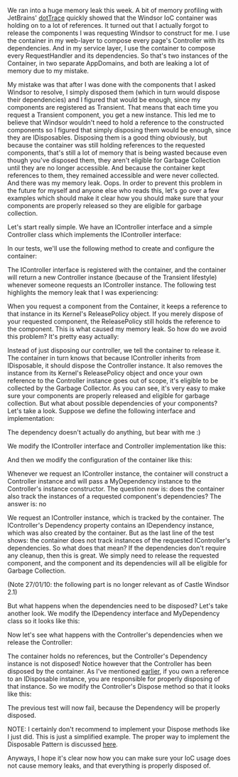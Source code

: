 We ran into a huge memory leak this week. A bit of memory profiling with JetBrains' <a href="http://www.jetbrains.com/profiler/index.html">dotTrace</a> quickly showed that the Windsor IoC container was holding on to a lot of references. It turned out that I actually forgot to release the components I was requesting Windsor to construct for me. I use the container in my web-layer to compose every page's Controller with its dependencies. And in my service layer, I use the container to compose every RequestHandler and its dependencies. So that's two instances of the Container, in two separate AppDomains, and both are leaking a lot of memory due to my mistake.

My mistake was that after I was done with the components that I asked Windsor to resolve, I simply disposed them (which in turn would dispose their dependencies) and I figured that would be enough, since my components are registered as Transient. That means that each time you request a Transient component, you get a new instance. This led me to believe that Windsor wouldn't need to hold a reference to the constructed components so I figured that simply disposing them would be enough, since they are IDisposables. Disposing them is a good thing obviously, but because the container was still holding references to the requested components, that's still a lot of memory that is being wasted because even though you've disposed them, they aren't eligible for Garbage Collection until they are no longer accessible. And because the container kept references to them, they remained accessible and were never collected. And there was my memory leak. Oops. In order to prevent this problem in the future for myself and anyone else who reads this, let's go over a few examples which should make it clear how you should make sure that your components are properly released so they are eligible for garbage collection.

Let's start really simple. We have an IController interface and a simple Controller class which implements the IController interface:

<script src="https://gist.github.com/3684127.js?file=s1.cs"></script>

In our tests, we'll use the following method to create and configure the container:

<script src="https://gist.github.com/3684127.js?file=s2.cs"></script>

The IController interface is registered with the container, and the container will return a new Controller instance (because of the Transient lifestyle) whenever someone requests an IController instance. The following test highlights the memory leak that I was experiencing:

<script src="https://gist.github.com/3684127.js?file=s3.cs"></script>

When you request a component from the Container, it keeps a reference to that instance in its Kernel's ReleasePolicy object. If you merely dispose of your requested component, the ReleasePolicy still holds the reference to the component. This is what caused my memory leak. So how do we avoid this problem? It's pretty easy actually:

<script src="https://gist.github.com/3684127.js?file=s4.cs"></script>

Instead of just disposing our controller, we tell the container to release it. The container in turn knows that because IController inherits from IDisposable, it should dispose the Controller instance. It also removes the instance from its Kernel's ReleasePolicy object and once your own reference to the Controller instance goes out of scope, it's eligible to be collected by the Garbage Collector. As you can see, it's very easy to make sure your components are properly released and eligible for garbage collection. But what about possible dependencies of your components? Let's take a look. Suppose we define the following interface and implementation:

<script src="https://gist.github.com/3684127.js?file=s5.cs"></script>

The dependency doesn't actually do anything, but bear with me :)

We modify the IController interface and Controller implementation like this:

<script src="https://gist.github.com/3684127.js?file=s6.cs"></script>

And then we modify the configuration of the container like this:

<script src="https://gist.github.com/3684127.js?file=s7.cs"></script>

Whenever we request an IController instance, the container will construct a Controller instance and will pass a MyDependency instance to the Controller's instance constructor. The question now is: does the container also track the instances of a requested component's dependencies? The answer is: no

<script src="https://gist.github.com/3684127.js?file=s8.cs"></script>

We request an IController instance, which is tracked by the container. The IController's Dependency property contains an IDependency instance, which was also created by the container. But as the last line of the test shows: the container does not track instances of the requested IController's dependencies. So what does that mean? If the dependencies don't require any cleanup, then this is great. We simply need to release the requested component, and the component and its dependencies will all be eligible for Garbage Collection.

(Note 27/01/10: the following part is no longer relevant as of Castle Windsor 2.1)

But what happens when the dependencies need to be disposed? Let's take another look. We modify the IDependency interface and MyDependency class so it looks like this:

<script src="https://gist.github.com/3684127.js?file=s9.cs"></script>

Now let's see what happens with the Controller's dependencies when we release the Controller:

<script src="https://gist.github.com/3684127.js?file=s10.cs"></script>

The container holds no references, but the Controller's Dependency instance is not disposed! Notice however that the Controller has been disposed by the container. As I've mentioned <a href="/blog/2008/08/net-memory-management/">earlier</a>, if you own a reference to an IDisposable instance, you are responsible for properly disposing of that instance. So we modify the Controller's Dispose method so that it looks like this:

<script src="https://gist.github.com/3684171.js?file=s1.cs"></script>

The previous test will now fail, because the Dependency will be properly disposed.

NOTE: I certainly don't recommend to implement your Dispose methods like I just did. This is just a simplified example. The proper way to implement the Disposable Pattern is discussed <a href="/blog/2008/06/disposing-of-the-idisposable-implementation/">here</a>.

Anyways, I hope it's clear now how you can make sure your IoC usage does not cause memory leaks, and that everything is properly disposed of.